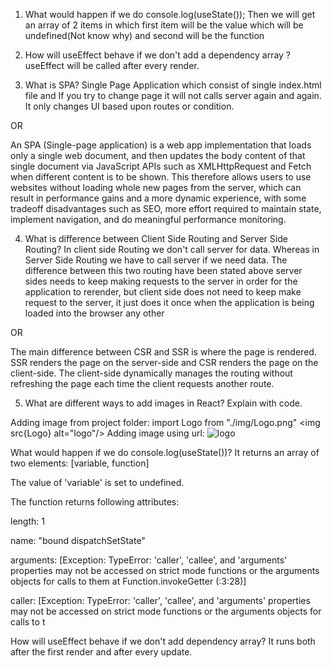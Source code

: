 1. What would happen if we do console.log(useState());
Then we will get an array of 2 items in which first item will be the value which will be undefined(Not know why) and second will be the function

2. How will useEffect behave if we don't add a dependency array ?
useEffect will be called after every render.

3. What is SPA?
Single Page Application which consist of single index.html file and If you try to change page it will not calls server again and again. It only changes UI based upon routes or condition.

OR 

An SPA (Single-page application) is a web app implementation that loads only a single web document, and then updates the body content of that single document via JavaScript APIs such as XMLHttpRequest and Fetch when different content is to be shown. This therefore allows users to use websites without loading whole new pages from the server, which can result in performance gains and a more dynamic experience, with some tradeoff disadvantages such as SEO, more effort required to maintain state, implement navigation, and do meaningful performance monitoring.

4. What is difference between Client Side Routing and Server Side Routing?
In client side Routing we don't call server for data. Whereas in Server Side Routing we have to call server if we need data.
The difference between this two routing have been stated above server sides needs to keep making requests to the server in order for the application to rerender, but client side does not need to keep make request to the server, it just does it once when the application is being loaded into the browser any other

OR 

The main difference between CSR and SSR is where the page is rendered. SSR renders the page on the server-side and CSR renders the page on the client-side. The client-side dynamically manages the routing without refreshing the page each time the client requests another route.


5. What are different ways to add images in React? Explain with code.

Adding image from project folder:
import Logo from "./img/Logo.png"
<img src{Logo} alt="logo"/>
Adding image using url:
<img src="https://www.google.com/url?sa=i&url=https%3A%2F%2Ffoodvilla.no%2F&psig=AOvVaw2PifP2gYaNfLEx0Dm9zX9a&ust=1674022674183000&source=images&cd=vfe&ved=0CA8QjRxqFwoTCKjJoK36zfwCFQAAAAAdAAAAABAJ" alt="logo"/>

What would happen if we do console.log(useState())?
It returns an array of two elements: [variable, function]

The value of 'variable' is set to undefined.

The function returns following attributes:

length: 1

name: "bound dispatchSetState"

arguments: [Exception: TypeError: 'caller', 'callee', and 'arguments' properties may not be accessed on strict mode functions or the arguments objects for calls to them at Function.invokeGetter (:3:28)]

caller: [Exception: TypeError: 'caller', 'callee', and 'arguments' properties may not be accessed on strict mode functions or the arguments objects for calls to t

How will useEffect behave if we don't add dependency array?
It runs both after the first render and after every update.
